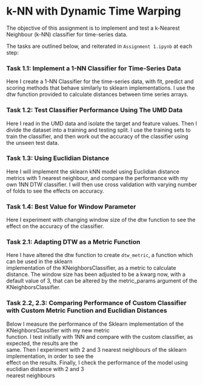 # k-NN with Dynamic Time Warping

The objective of this assignment is to implement and test a k-Nearest 
Neighbour (k-NN) classifier for time-series data.

The tasks are outlined below, and reiterated in `Assignment 1.ipynb` at 
each step:

### Task 1.1: Implement a 1-NN Classifier for Time-Series Data
Here I create a 1-NN Classifier for the time-series data, with fit, 
predict and scoring methods that behave similarly to sklearn 
implementations. I use the dtw function provided to calculate distances 
between time series arrays.

### Task 1.2: Test Classifier Performance Using The UMD Data
Here I read in the UMD data and isolate the target and feature values. 
Then I divide the dataset into a training and testing split. I use the 
training sets to train the classifier, and then work out the accuracy of 
the classifier using the unseen test data.
 
### Task 1.3: Using Euclidian Distance
Here I will implement the sklearn kNN model using Euclidian distance 
metrics with 1 nearest neighbour, and compare the performance with my own 
1NN DTW  classifier. I will then use cross validation with varying number 
of folds to see the effects on accuracy.

### Task 1.4: Best Value for Window Parameter
Here I experiment with changing window size of the dtw function to see the 
effect on the accuracy of the classifier.

### Task 2.1: Adapting DTW as a Metric Function
Here I have altered the dtw function to create `dtw_metric`, a function which can be used in the sklearn  
implementation of the KNeighborsClassifier, as a metric to calculate distance. The window size has been adjusted 
to be a kwarg now, with a default value of 3, that can be altered by the metric_params argument of the 
KNeighborsClassifier.

### Task 2.2, 2.3: Comparing Performance of Custom Classifier with Custom Metric Function and Euclidian Distances
Below I measure the performance of the Sklearn implementation of the KNeighborsClassifier with my new metric  
function. I test initially with 1NN and compare with the custom classifier, as expected, the results are the  
same. Then I experiment with 2 and 3 nearest neighbours of the sklearn implementation, in order to see the  
effect on the results. Finally, I check the performance of the model using euclidian distance with 2 and 3  
nearest neighbours
